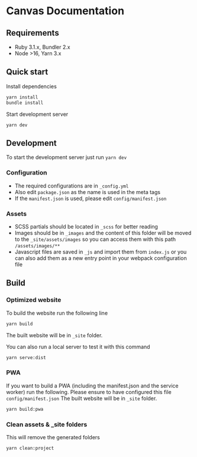 # Canvas Documentation

## Requirements
* Ruby 3.1.x, Bundler 2.x
* Node >16, Yarn 3.x

## Quick start

Install dependencies
```sh
yarn install
bundle install
```

Start development server
```
yarn dev
```

## Development
To start the development server just run  `yarn dev`

### Configuration
* The required configurations are in `_config.yml`
* Also edit `package.json` as the name is used in the meta tags
* If the `manifest.json` is used, please edit `config/manifest.json`

### Assets
* SCSS partials should be located in `_scss` for better reading
* Images should be in `_images` and the content of this folder will be moved to the `_site/assets/images` so you can access them with this path `/assets/images/**` 
* Javascript files are saved in `_js` and import them from `index.js` or you can also add them as a new entry point in your webpack configuration file

## Build

### Optimized website
To build the website run the following line

```sh
yarn build
```
The built website will be in `_site` folder.

You can also run a local server to test it with this command
```sh
yarn serve:dist
```

### PWA
If you want to build a PWA (including the manifest.json and the service worker) run the following. Please ensure to have configured this file `config/manifest.json`
The built website will be in `_site` folder.
```sh
yarn build:pwa
```

### Clean assets & \_site folders
This will remove the generated folders
```sh
yarn clean:project
```
